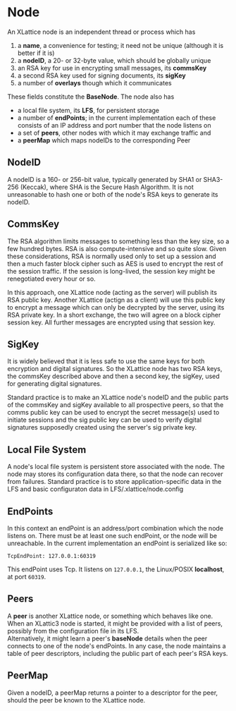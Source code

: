 # Node

An XLattice node is an independent thread or process which has

1. a **name**, a convenience for testing; it need not be unique (although
   it is better if it is)
2. a **nodeID**, a 20- or 32-byte value, which should be globally unique
3. an RSA key for use in encrypting small messages, its **commsKey**
4. a second RSA key used for signing documents, its **sigKey**
5. a number of **overlays** though which it communicates

These fields constitute the **BaseNode**.  The node also has 

* a local file system, its **LFS**, for persistent storage
* a number of **endPoints**; in the current implementation each of these 
  consists of an IP address and port number that the node listens on
* a set of **peers**, other nodes with which it may exchange traffic and
* a **peerMap** which maps nodeIDs to the corresponding Peer

## NodeID

A nodeID is a 160- or 256-bit value, typically generated by SHA1 or SHA3-256
(Keccak), where SHA is the Secure Hash Algorithm.  It is not unreasonable
to hash one or both of the node's RSA keys to generate its nodeID.

## CommsKey

The RSA algorithm limits messages to something less than the key size,
so a few hundred bytes.  RSA is also compute-intensive and so quite slow.
Given these considerations, RSA is normally used only to set up a session
and then a much faster block cipher such as AES is used to encrypt the rest 
of the session traffic.  If the session is long-lived, the session key 
might be renegotiated every hour or so.

In this approach, one XLattice node (acting as the server) will publish
its RSA public key.  Another XLattice (actign as a client) will use this
public key to encrypt a message which can only be decrypted by the server,
using its RSA private key.  In a short exchange, the two will agree on a
block cipher session key.  All further messages are encrypted using that
session key.

## SigKey

It is widely believed that it is less safe to use the same keys for both
encryption and digital signatures.  So the XLattice node has two RSA keys,
the commsKey described above and then a second key, the sigKey, used for
generating digital signatures.  

Standard practice is to make an XLattice node's nodeID and the public 
parts of the commsKey and sigKey available to all prospective peers, 
so that the comms public key can be used to encrypt the secret message(s)
used to initiate sessions and the sig public key can be used to verify
digital signatures supposedly created using the server's sig private key.

## Local File System

A node's local file system is persistent store associated with the 
node.  The node may stores its configuration data there, so that the
node can recover from failures.  Standard practice is to store 
application-specific data in the LFS and basic configuraton data in
LFS/.xlattice/node.config

## EndPoints

In this context an endPoint is an address/port combination which the
node listens on.  There must be at least one such endPoint, or the
node will be unreachable.  In the current implementation an endPoint
is serialized like so:

    TcpEndPoint: 127.0.0.1:60319

This endPoint uses Tcp.  It listens on `127.0.0.1`, the Linux/POSIX 
**localhost**, at port `60319`.

## Peers

A **peer** is another XLattice node, or something which behaves like 
one.  When an XLattic3 node is started, it might be provided with a
list of peers, possibly from the configuration file in its LFS.  
Alternatively, it might learn a peer's **baseNode** details when 
the peer connects to one of the node's endPoints.  In any case, 
the node maintains a table of peer descriptors, including the public
part of each peer's RSA keys.

## PeerMap

Given a nodeID, a peerMap returns a pointer to a descriptor for the
peer, should the peer be known to the XLattice node.
